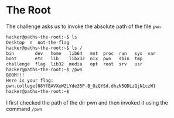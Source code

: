 # The Root 
The challenge asks us to invoke the absolute path of the file `pwn`
```bash
hacker@paths~the-root:~$ ls
Desktop  n  not-the-flag
hacker@paths~the-root:~$ ls /
bin        dev   home   lib64   mnt  proc  run   sys  var
boot       etc   lib    libx32  nix  pwn   sbin  tmp
challenge  flag  lib32  media   opt  root  srv   usr
hacker@paths~the-root:~$ /pwn
BOOM!!!
Here is your flag:
pwn.college{08YfBAVXeWZLYde35P-B_OzQYSd.dhzN5QDLzQjN1czW}
hacker@paths~the-root:~$
```
I first checked the path of the dir pwn and then invoked it using the command `/pwn`
